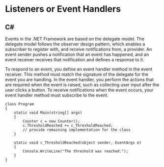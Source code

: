 # Listeners or Event Handlers
## C#
Events in the .NET Framework are based on the delegate model. The delegate model follows the observer design pattern, which enables a subscriber to register with, and receive notifications from, a provider. An event sender pushes a notification that an event has happened, and an event receiver receives that notification and defines a response to it.

To respond to an event, you define an event handler method in the event receiver. This method must match the signature of the delegate for the event you are handling. In the event handler, you perform the actions that are required when the event is raised, such as collecting user input after the user clicks a button. To receive notifications when the event occurs, your event handler method must subscribe to the event.
```
class Program
{
    static void Main(string[] args)
    {
        Counter c = new Counter();
        c.ThresholdReached += c_ThresholdReached;
        // provide remaining implementation for the class
    }

    static void c_ThresholdReached(object sender, EventArgs e)
    {
        Console.WriteLine("The threshold was reached.");
    }
}
```
